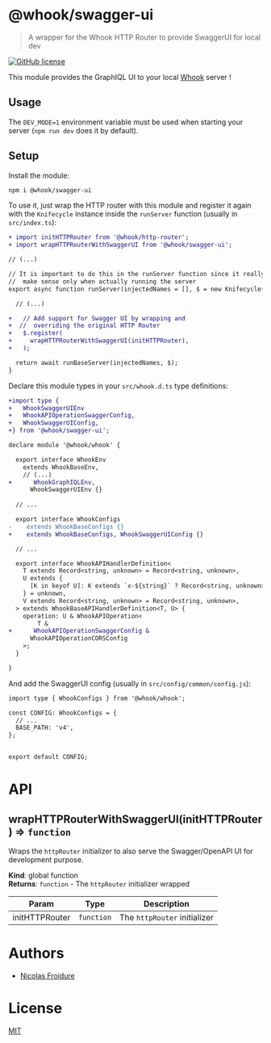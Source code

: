 [//]: # ( )
[//]: # (This file is automatically generated by a `metapak`)
[//]: # (module. Do not change it  except between the)
[//]: # (`content:start/end` flags, your changes would)
[//]: # (be overridden.)
[//]: # ( )
# @whook/swagger-ui
> A wrapper for the Whook HTTP Router to provide SwaggerUI for local dev

[![GitHub license](https://img.shields.io/badge/license-MIT-blue.svg)](https://github.com/nfroidure/whook/blob/master/packages/whook-swagger-ui/LICENSE)


[//]: # (::contents:start)

This module provides the GraphIQL UI to your local
 [Whook](https://github.com/nfroidure/whook) server !

## Usage

The `DEV_MODE=1` environment variable must be used
 when starting your server (`npm run dev` does it
 by default).

## Setup

Install the module:
```sh
npm i @whook/swagger-ui
```

To use it, just wrap the HTTP router with this module and
 register it again with the `Knifecycle` instance inside the
 `runServer` function (usually in `src/index.ts`):
```diff
+ import initHTTPRouter from '@whook/http-router';
+ import wrapHTTPRouterWithSwaggerUI from '@whook/swagger-ui';

// (...)

// It is important to do this in the runServer function since it really
//  make sense only when actually running the server
export async function runServer(injectedNames = [], $ = new Knifecycle()) {

  // (...)

+   // Add support for Swagger UI by wrapping and
+  //  overriding the original HTTP Router
+   $.register(
+     wrapHTTPRouterWithSwaggerUI(initHTTPRouter),
+   );

  return await runBaseServer(injectedNames, $);
}
```

Declare this module types in your `src/whook.d.ts` type
 definitions:
```diff
+import type {
+   WhookSwaggerUIEnv
+   WhookAPIOperationSwaggerConfig,
+   WhookSwaggerUIConfig,
+} from '@whook/swagger-ui';

declare module '@whook/whook' {

  export interface WhookEnv
    extends WhookBaseEnv,
    // (...)
+      WhookGraphIQLEnv,
      WhookSwaggerUIEnv {}
    
  // ...

  export interface WhookConfigs
-    extends WhookBaseConfigs {}
+    extends WhookBaseConfigs, WhookSwaggerUIConfig {}

  // ...

  export interface WhookAPIHandlerDefinition<
    T extends Record<string, unknown> = Record<string, unknown>,
    U extends {
      [K in keyof U]: K extends `x-${string}` ? Record<string, unknown> : never;
    } = unknown,
    V extends Record<string, unknown> = Record<string, unknown>,
  > extends WhookBaseAPIHandlerDefinition<T, U> {
    operation: U & WhookAPIOperation<
        T &
+      WhookAPIOperationSwaggerConfig &
      WhookAPIOperationCORSConfig
    >;
  }

}
```

And add the SwaggerUI config (usually in `src/config/common/config.js`):
```diff
import type { WhookConfigs } from '@whook/whook';

const CONFIG: WhookConfigs = {
  // ...
  BASE_PATH: 'v4',
};


export default CONFIG;
```

[//]: # (::contents:end)

# API
<a name="wrapHTTPRouterWithSwaggerUI"></a>

## wrapHTTPRouterWithSwaggerUI(initHTTPRouter) ⇒ <code>function</code>
Wraps the `httpRouter` initializer to also serve the
Swagger/OpenAPI UI for development purpose.

**Kind**: global function  
**Returns**: <code>function</code> - The `httpRouter` initializer wrapped  

| Param | Type | Description |
| --- | --- | --- |
| initHTTPRouter | <code>function</code> | The `httpRouter` initializer |


# Authors
- [Nicolas Froidure](http://insertafter.com/en/index.html)

# License
[MIT](https://github.com/nfroidure/whook/blob/master/packages/whook-swagger-ui/LICENSE)
